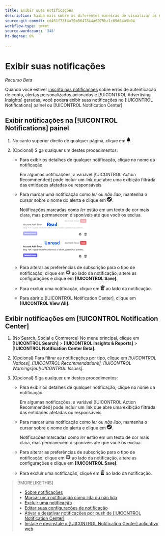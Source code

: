 ```yaml
---
title: Exibir suas notificações
description: Saiba mais sobre as diferentes maneiras de visualizar as notificações.
source-git-commit: cd461f73f4a70a5647844a6075ba1c65d64a9b04
workflow-type: tm+mt
source-wordcount: '348'
ht-degree: 0%

---
```


# Exibir suas notificações

*Recurso Beta*

Quando você estiver [inscrito nas notificações](notification-edit.md) sobre erros de autenticação de conta, alertas personalizados acionados e [!UICONTROL Advertising Insights] geradas, você poderá exibir suas notificações no [!UICONTROL Notifications] painel ou [!UICONTROL Notification Center].

## Exibir notificações na [!UICONTROL Notifications] painel

1. No canto superior direito de qualquer página, clique em ![Notificação](/help/search-social-commerce/assets/notifications-panel.png "Notificação").

1. (Opcional) Siga qualquer um destes procedimentos:

   * Para exibir os detalhes de qualquer notificação, clique no nome da notificação.

      Em algumas notificações, a variável [!UICONTROL Action Recommended] pode incluir um link que abre uma exibição filtrada das entidades afetadas ou responsáveis.

   * Para marcar uma notificação como *ler* ou *não lido*, mantenha o cursor sobre o nome do alerta e clique em ![Marcar como lido ou não lido](/help/search-social-commerce/assets/notifications-read-unread.png "Marcar como lido ou não lido").

      Notificações marcadas como *ler* estão em um texto de cor mais clara, mas permanecem disponíveis até que você os exclua.
   ![Notificações Lidas e Não Lidas](/help/search-social-commerce/assets/notifications-read-vs-unread.png "Notificações Lidas e Não Lidas")

   * Para alterar as preferências de subscrição para o tipo de notificação, clique em ![Configurações](/help/search-social-commerce/assets/settings-nc.png "Configurações") ao lado da notificação, altere as configurações e clique em **[!UICONTROL Save]**.

   * Para excluir uma notificação, clique em ![Excluir](/help/search-social-commerce/assets/delete.png "Excluir") ao lado da notificação.

   * Para abrir o [!UICONTROL Notification Center], clique em **[!UICONTROL View All]**.


## Exibir notificações em [!UICONTROL Notification Center]

1. (No Search, Social e Commerce) No menu principal, clique em **[!UICONTROL Search]** > **[!UICONTROL Insights & Reports]** > **[!UICONTROL Notification Center Beta]**.

1. (Opcional) Para filtrar as notificações por tipo, clique em *[!UICONTROL Notices], [!UICONTROL Recommendations], [!UICONTROL Warnings]ou[!UICONTROL Issues]*.

1. (Opcional) Siga qualquer um destes procedimentos:

   * Para exibir os detalhes de qualquer notificação, clique no nome da notificação.

      Em algumas notificações, a variável [!UICONTROL Action Recommended] pode incluir um link que abre uma exibição filtrada das entidades afetadas ou responsáveis.

   * Para marcar uma notificação como *ler* ou *não lido*, mantenha o cursor sobre o nome do alerta e clique em ![Marcar como lido ou não lido](/help/search-social-commerce/assets/notifications-read-unread.png "Marcar como lido ou não lido").

      Notificações marcadas como *ler* estão em um texto de cor mais clara, mas permanecem disponíveis até que você os exclua.

   * Para alterar as preferências de subscrição para o tipo de notificação, clique em ![Configurações](/help/search-social-commerce/assets/settings-nc.png "Configurações")  ao lado da notificação, altere as configurações e clique em **[!UICONTROL Save]**.

   * Para excluir uma notificação, clique em ![Excluir](/help/search-social-commerce/assets/delete.png "Excluir") ao lado da notificação.

>[!MORELIKETHIS]
>
>* [Sobre notificações](/help/search-social-commerce/notifications/notification-about.md)
>* [Marcar uma notificação como lida ou não lida](notification-mark-read-unread.md)
>* [Excluir uma notificação](notification-delete.md)
>* [Editar suas configurações de notificação](notification-edit.md)
>* [Ativar e desativar notificações por push de [!UICONTROL Notification Center]](notifications-push-enable-disable.md)
>* [Instale e desinstale o [!UICONTROL Notification Center] aplicativo web](notification-app-install-uninstall.md)

